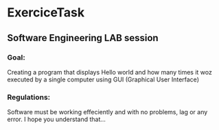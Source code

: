 # ExerciceTask
## Software Engineering LAB session
### Goal:
Creating a program that displays Hello world and how many times it woz executed by a single computer using GUI (Graphical User Interface)
### Regulations:
Software must be working effeciently and with no problems, lag or any error.
I hope you understand that...
